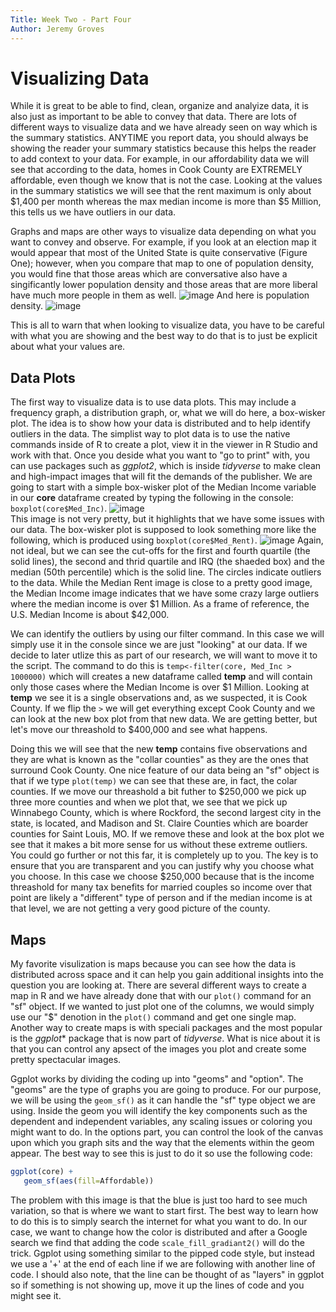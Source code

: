 ```yaml
---
Title: Week Two - Part Four
Author: Jeremy Groves
---
```

# Visualizing Data

While it is great to be able to find, clean, organize and analyize data, it is also just as important to be able to convey that data. There are lots of different ways to visualize data and we have already seen on way which is the summary statistics. ANYTIME you report data, you should always be showing the reader your summary statistics because this helps the reader to add context to your data. For example, in our affordability data we will see that according to the data, homes in Cook County are EXTREMELY affordable, even though we know that is not the case. Looking at the values in the summary statistics we will see that the rent maximum is only about $1,400 per month whereas the max median income is more than $5 Million, this tells us we have outliers in our data.  

Graphs and maps are other ways to visualize data depending on what you want to convey and observe. For example, if you look at an election map it would appear that most of the United State is quite conservative (Figure One); however, when you compare that map to one of population density, you would fine that those areas which are conversative also have a singificantly lower population density and those areas that are more liberal have much more people in them as well. 
![image](https://github.com/jrgroves/ECON691/assets/52717006/33c773aa-d6d5-4cb7-9bcf-e5ce74444291)
And here is population density.
![image](https://github.com/jrgroves/ECON691/assets/52717006/31dded2d-c6ac-4aa8-ad3a-e19e12089f95)

This is all to warn that when looking to visualize data, you have to be careful with what you are showing and the best way to do that is to just be explicit about what your values are.

## Data Plots
The first way to visualize data is to use data plots. This may include a frequency graph, a distribution graph, or, what we will do here, a box-wisker plot. The idea is to show how your data is distributed and to help identify outliers in the data. The simplist way to plot data is to use the native commands inside of R to create a plot, view it in the viewer in R Studio and work with that. Once you deside what you want to "go to print" with, you can use packages such as *ggplot2*, which is inside *tidyverse* to make clean and high-impact images that will fit the demands of the publisher. We are going to start with a simple box-wisker plot of the Median Income variable in our **core** dataframe created by typing the following in the console: `boxplot(core$Med_Inc)`.
![image](https://github.com/jrgroves/ECON691/assets/52717006/8adcd4f0-8190-44be-94d7-0a40786f725b)  
This image is not very pretty, but it highlights that we have some issues with our data. The box-wisker plot is supposed to look something more like the following, which is produced using `boxplot(core$Med_Rent)`.
![image](https://github.com/jrgroves/ECON691/assets/52717006/cae1a640-5cdb-4e5a-8ec3-6556443742fb)
Again, not ideal, but we can see the cut-offs for the first and fourth quartile (the solid lines), the second and thrid quartile and IRQ (the shaeded box) and the median (50th percentile) which is the solid line. The circles indicate outliers to the data. While the Median Rent image is close to a pretty good image, the Median Income image indicates that we have some crazy large outliers where the median income is over $1 Million. As a frame of reference, the U.S. Median Income is about $42,000. 

We can identify the outliers by using our filter command. In this case we will simply use it in the console since we are just "looking" at our data. If we decide to later utlize this as part of our research, we will want to move it to the script. The command to do this is `temp<-filter(core, Med_Inc > 1000000)` which will creates a new dataframe called **temp** and will contain only those cases where the Median Income is over $1 Million. Looking at **temp** we see it is a single observations and, as we suspected, it is Cook County. If we flip the `>` we will get everything except Cook County and we can look at the new box plot from that new data. We are getting better, but let's move our threashold to $400,000 and see what happens.

Doing this we will see that the new **temp** contains five observations and they are what is known as the "collar counties" as they are the ones that surround Cook County. One nice feature of our data being an "sf" object is that if we type `plot(temp)` we can see that these are, in fact, the colar counties. If we move our threashold a bit futher to $250,000 we pick up three more counties and when we plot that, we see that we pick up Winnabego County, which is where Rockford, the second largest city in the state, is located, and Madison and St. Claire Counties which are boarder counties for Saint Louis, MO. If we remove these and look at the box plot we see that it makes a bit more sense for us without these extreme outliers. You could go further or not this far, it is completely up to you. The key is to ensure that you are transparent and you can justify why you choose what you choose. In this case we choose $250,000 because that is the income threashold for many tax benefits for married couples so income over that point are likely a "different" type of person and if the median income is at that level, we are not getting a very good picture of the county. 

## Maps
My favorite visulization is maps because you can see how the data is distributed across space and it can help you gain additional insights into the question you are looking at. There are several different ways to create a map in R and we have already done that with our `plot()` command for an "sf" object. If we wanted to just plot one of the columns, we would simply use our "$" denotion in the `plot()` command and get one single map. Another way to create maps is with speciali packages and the most popular is the *ggplot** package that is now part of *tidyverse*. What is nice about it is that you can control any apsect of the images you plot and create some pretty spectacular images. 

Ggplot works by dividing the coding up into "geoms" and "option". The "geoms" are the type of graphs you are going to produce. For our purpose, we will be using the `geom_sf()` as it can handle the "sf" type object we are using. Inside the geom you will identify the key components such as the dependent and independent variables, any scaling issues or coloring you might want to do. In the options part, you can control the look of the canvas upon which you graph sits and the way that the elements within the geom appear. The best way to see this is just to do it so use the following code:  
```R
ggplot(core) +
   geom_sf(aes(fill=Affordable))
```
The problem with this image is that the blue is just too hard to see much variation, so that is where we want to start first. The best way to learn how to do this is to simply search the internet for what you want to do. In our case, we want to change how the color is distributed and after a Google search we find that adding the code `scale_fill_gradiant2()` will do the trick. Ggplot using something similar to the pipped code style, but instead we use a '+' at the end of each line if we are following with another line of code. I should also note, that the line can be thought of as "layers" in ggplot so if something is not showing up, move it up the lines of code and you might see it.



